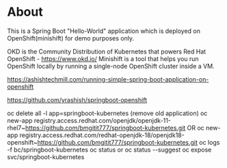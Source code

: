 # About

This is a Spring Boot "Hello-World" application which is deployed on OpenShift(minishift) for demo purposes only.

OKD is the Community Distribution of Kubernetes that powers Red Hat OpenShift - https://www.okd.io/
Minishift is a tool that helps you run OpenShift locally by running a single-node OpenShift cluster inside a VM.

https://ashishtechmill.com/running-simple-spring-boot-application-on-openshift

https://github.com/yrashish/springboot-openshift

oc delete all -l app=springboot-kubernetes (remove old application)
oc new-app registry.access.redhat.com/openjdk/openjdk-11-rhel7~https://github.com/bmgitit777/springboot-kubernetes.git OR oc new-app registry.access.redhat.com/redhat-openjdk-18/openjdk18-openshift~https://github.com/bmgitit777/springboot-kubernetes.git
oc logs -f bc/springboot-kubernetes
oc status or oc status --suggest
oc expose svc/springboot-kubernetes
